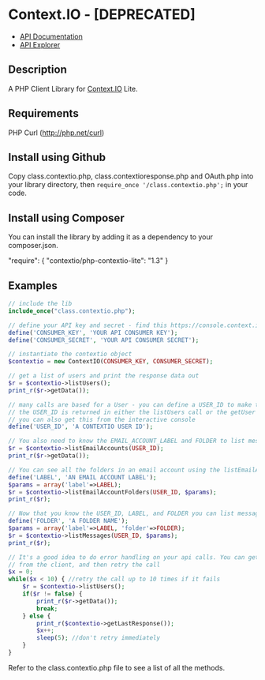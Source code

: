 # Context.IO - [DEPRECATED]

* [API Documentation](http://context.io/docs/lite/)
* [API Explorer](https://console.context.io/#explore)

## Description

A PHP Client Library for [Context.IO](http://context.io) Lite. 

## Requirements

PHP Curl (http://php.net/curl)

## Install using Github

Copy class.contextio.php, class.contextioresponse.php and OAuth.php into your library
directory, then ```require_once '/class.contextio.php';``` in your code.

## Install using Composer

You can install the library by adding it as a dependency to your composer.json.

"require": {
  "contextio/php-contextio-lite": "1.3"
}

## Examples

```php
// include the lib
include_once("class.contextio.php");

// define your API key and secret - find this https://console.context.io/#settings
define('CONSUMER_KEY', 'YOUR API CONSUMER KEY');
define('CONSUMER_SECRET', 'YOUR API CONSUMER SECRET');

// instantiate the contextio object
$contextio = new ContextIO(CONSUMER_KEY, CONSUMER_SECRET);

// get a list of users and print the response data out
$r = $contextio->listUsers();
print_r($r->getData());

// many calls are based for a User - you can define a USER_ID to make these calls
// the USER_ID is returned in either the listUsers call or the getUser call
// you can also get this from the interactive console
define('USER_ID', 'A CONTEXTIO USER ID');

// You also need to know the EMAIL_ACCOUNT_LABEL and FOLDER to list messages.
$r = $contextio->listEmailAccounts(USER_ID);
print_r($r->getData());

// You can see all the folders in an email account using the listEmailAccountFolders method
define('LABEL', 'AN EMAIL ACCOUNT LABEL');
$params = array('label'=>LABEL);
$r = $contextio->listEmailAccountFolders(USER_ID, $params);
print_r($r);

// Now that you know the USER_ID, LABEL, and FOLDER you can list messages
define('FOLDER', 'A FOLDER NAME');
$params = array('label'=>LABEL, 'folder'=>FOLDER);
$r = $contextio->listMessages(USER_ID, $params);
print_r($r);

// It's a good idea to do error handling on your api calls. You can get the last error response 
// from the client, and then retry the call
$x = 0;
while($x < 10) { //retry the call up to 10 times if it fails
	$r = $contextio->listUsers();
	if($r != false) {
		print_r($r->getData());
		break;
	} else {
		print_r($contextio->getLastResponse());
		$x++;
		sleep(5); //don't retry immediately
	}
}

```

Refer to the class.contextio.php file to see a list of all the methods.
